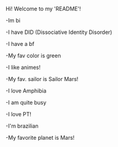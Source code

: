 Hi! Welcome to my 'README'!

-Im bi

-I have DID (Dissociative Identity Disorder)

-I have a bf

-My fav color is green

-I like animes!

-My fav. sailor is Sailor Mars!

-I love Amphibia

-I am quite busy

-I love PT!

-I'm brazilian

-My favorite planet is Mars!
<!---
Pollynotplantar/Pollynotplantar is a ✨ special ✨ repository because its `README.md` (this file) appears on your GitHub profile.
You can click the Preview link to take a look at your changes.
--->
